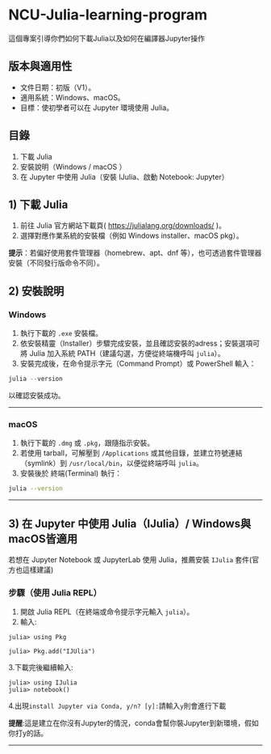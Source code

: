 # NCU-Julia-learning-program
這個專案引導你們如何下載Julia以及如何在編譯器Jupyter操作


## 版本與適用性
- 文件日期：初版（V1）。
- 適用系統：Windows、macOS。
- 目標：使初學者可以在 Jupyter 環境使用 Julia。 


## 目錄
1. 下載 Julia
2. 安裝說明（Windows / macOS ）
3. 在 Jupyter 中使用 Julia（安裝 IJulia、啟動 Notebook: Jupyter）

## 1) 下載 Julia
1. 前往 Julia 官方網站下載頁( https://julialang.org/downloads/ )。
2. 選擇對應作業系統的安裝檔（例如 Windows installer、macOS pkg）。

**提示**：若偏好使用套件管理器（homebrew、apt、dnf 等），也可透過套件管理器安裝（不同發行版命令不同）。

## 2) 安裝說明

### Windows
1. 執行下載的 `.exe` 安裝檔。
2. 依安裝精靈（Installer）步驟完成安裝，並且確認安裝的adress；安裝選項可將 Julia 加入系統 PATH（建議勾選，方便從終端機呼叫 `julia`）。
3. 安裝完成後，在命令提示字元（Command Prompt）或 PowerShell 輸入：

```powershell
julia --version
```

以確認安裝成功。

---

### macOS
1. 執行下載的 `.dmg` 或 `.pkg`，跟隨指示安裝。
2. 若使用 tarball，可解壓到 `/Applications` 或其他目錄，並建立符號連結（symlink）到 `/usr/local/bin`，以便從終端呼叫 `julia`。
3. 安裝後於 終端(Terminal) 執行：

```bash
julia --version
```

---

## 3) 在 Jupyter 中使用 Julia（IJulia）/ Windows與macOS皆適用
若想在 Jupyter Notebook 或 JupyterLab 使用 Julia，推薦安裝 `IJulia` 套件(官方也這樣建議)
### 步驟（使用 Julia REPL）
1. 開啟 Julia REPL（在終端或命令提示字元輸入 `julia`）。
2. 輸入:

```
julia> using Pkg

julia> Pkg.add("IJUlia")
```
3.下載完後繼續輸入:
```
julia> using IJulia
julia> notebook()
```
4.出現`install Jupyter via Conda, y/n? [y]:`請輸入`y`則會進行下載

**提醒**:這是建立在你沒有Jupyter的情況，conda會幫你裝Jupyter到新環境，假如你打y的話。

---
